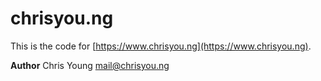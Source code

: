 chrisyou.ng
===========

This is the code for [https://www.chrisyou.ng](https://www.chrisyou.ng).

__Author__ Chris Young [mail@chrisyou.ng](mailto:mail@chrisyou.ng)

